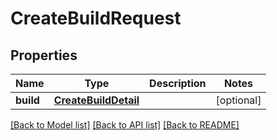 # CreateBuildRequest

## Properties
Name | Type | Description | Notes
------------ | ------------- | ------------- | -------------
**build** | [**CreateBuildDetail**](CreateBuildDetail.md) |  | [optional] 

[[Back to Model list]](../README.md#documentation-for-models) [[Back to API list]](../README.md#documentation-for-api-endpoints) [[Back to README]](../README.md)


